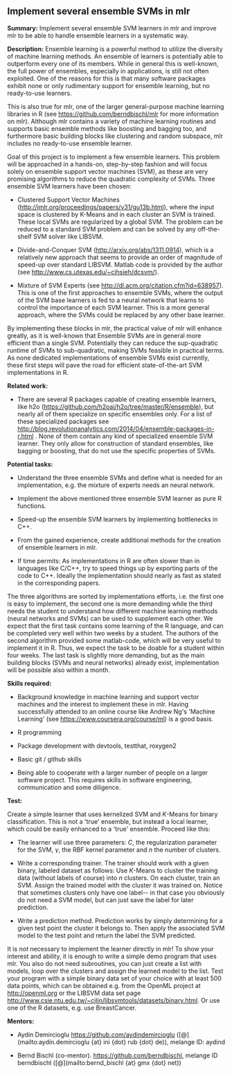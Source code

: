 
## Implement several ensemble SVMs in mlr

**Summary:** Implement several ensemble SVM learners in mlr and improve mlr to be able to handle ensemble learners in a systematic way.

**Description:** 
Ensemble learning is a powerful method to utilize the diversity of machine learning methods. An ensemble of learners is potentially able to outperform every one of its members. While in general this is well-known, the full power of ensembles, especially in applications, is still not often exploited. One of the reasons for this is that many software packages exhibit none or only rudimentary support for ensemble learning, but no ready-to-use learners.

This is also true for mlr, one of the larger general-purpose machine learning libraries in R (see https://github.com/berndbischl/mlr for more information on mlr). Although mlr contains a variety of machine learning routines and supports basic ensemble methods like boosting and bagging too, and furthermore basic building blocks like clustering and random subspace, mlr includes no ready-to-use ensemble learner. 

Goal of this project is to implement a few ensemble learners. This problem will be approached in a hands-on, step-by-step fashion and will focus solely on ensemble support vector machines (SVM), as these are very promising algorithms to reduce the quadratic complexity of SVMs. Three ensemble SVM learners have been chosen:

* Clustered Support Vector Machines (http://jmlr.org/proceedings/papers/v31/gu13b.html), where the input space is clustered by K-Means and in each cluster an SVM is trained. These local SVMs are regularized by a global SVM. The problem can be reduced to a standard SVM problem and can be solved by any off-the-shelf SVM solver like LIBSVM. 

* Divide-and-Conquer SVM (http://arxiv.org/abs/1311.0914), which is a relatively new approach that seems to provide an order of magnitude of speed-up over standard LIBSVM. Matlab code is provided by the author (see http://www.cs.utexas.edu/~cjhsieh/dcsvm/). 

* Mixture of SVM Experts (see http://dl.acm.org/citation.cfm?id=638957). This is one of the first approaches to ensemble SVMs, where the output of the SVM base learners is fed to a neural network that learns to control the importance of each SVM learner. This is a more general approach, where the SVMs could be replaced by any other base learner. 

By implementing these blocks in mlr, the practical value of mlr will enhance greatly, as it is well-known that Ensemble SVMs are in general more efficient than a single SVM. Potentially they can reduce the sup-quadratic runtime of SVMs to sub-quadratic, making SVMs feasible in practical terms. As none dedicated implementations of ensemble SVMs exist currently, these first steps will pave the road for efficient state-of-the-art SVM implementations in R. 



**Related work:** 
* There are several R packages capable of creating ensemble learners, like h2o (https://github.com/h2oai/h2o/tree/master/R/ensemble), but nearly all of them specialize on specific ensembles only. For a list of these specialized packages see  http://blog.revolutionanalytics.com/2014/04/ensemble-packages-in-r.html . None of them contain any kind of specialized ensemble SVM learner. They only allow for construction of standard ensembles, like bagging or boosting, that do not use the specific properties of SVMs.


**Potential tasks:** 
* Understand the three ensemble SVMs and define what is needed for an implementation, e.g. the mixture of experts needs an neural network.

* Implement the above mentioned three ensemble SVM learner as pure R functions.

* Speed-up the ensemble SVM learners by implementing bottlenecks in C++.

* From the gained experience, create additional methods for the creation of ensemble learners in mlr.

* If time permits: As implementations in R are often slower than in languages like C/C++, try to speed things up by exporting parts of the code to C++. Ideally the implementation should nearly as fast as stated in the corresponding papers.


The three algorithms are sorted by implementations efforts, i.e. the first one is easy to implement, the second one is more demanding while the third needs the student to understand how different machine learning methods (neural networks and SVMs) can be used to supplement each other. 
We expect that the first task contains some learning of the R language, and can be completed very well within two weeks by a student. The authors of the second algorithm provided some matlab-code, which will be very useful to implement it in R. Thus, we expect the task to be doable for a student within four weeks. The last task is slightly more demanding, but as the main building blocks (SVMs and neural networks) already exist, implementation will be possible also within a month. 


**Skills required:** 

* Background knowledge in machine learning and support vector machines and the interest to implement these in mlr. Having successfully attended to an online course like Andrew Ng's 'Machine Learning' (see https://www.coursera.org/course/ml) is a good basis.  

* R programming

* Package development with devtools, testthat, roxygen2

* Basic git / github skills

* Being able to cooperate with a larger number of people on a larger software project. This requires skills in software engineering, communication and some diligence.




**Test:**

Create a simple learner that uses kernelized SVM and $K$-Means for binary classification. This is not a 'true' ensemble, but instead a local learner, which could be easily enhanced to a 'true' ensemble. Proceed like this: 

* The learner will use three parameters: $C$, the regularization parameter for the SVM, $\gamma$, the RBF kernel parameter and $n$ the number of clusters. 

* Write a corresponding trainer. The trainer should work with a given binary, labeled dataset as follows: Use  $K$-Means to cluster the training data (without labels of course) into $n$ clusters. On each cluster, train an SVM. Assign the trained model with the cluster it was trained on. Notice that sometimes clusters only have one label-- in that case you obviously do not need a SVM model, but can just save the label for later prediction.

* Write a prediction method. Prediction works by simply determining for a given test point the cluster it belongs to. Then apply the associated SVM model to the test point and return the label the SVM predicted.

It is *not* necessary to implement the learner directly in mlr! To show your interest and ability, it is enough to write a simple demo program that uses mlr. You also do not need subroutines, you can just create a list with models, loop over the clusters and assign the learned model to the list. 
Test your program with a simple binary data set of your choice with at least 500 data points, which can be obtained e.g. from the OpenML project at http://openml.org or the LIBSVM data set page http://www.csie.ntu.edu.tw/~cjlin/libsvmtools/datasets/binary.html. Or use one of the R datasets, e.g. use BreastCancer.


**Mentors:**

* Aydin Demircioglu https://github.com/aydindemircioglu ([@](mailto:aydin.demircioglu {at} ini {dot} rub {dot} de)), melange ID: aydind

* Bernd Bischl (co-mentor). https://github.com/berndbischl, melange ID berndbischl ([@](mailto:bernd_bischl {at} gmx {dot} net))
